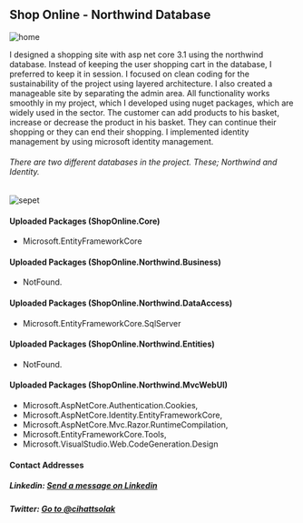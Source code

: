 ## Shop Online - Northwind Database

![home](https://user-images.githubusercontent.com/54249736/92276795-5eec4a80-eefa-11ea-8933-cf553c421313.png)

I designed a shopping site with asp net core 3.1 using the northwind database. Instead of keeping the user shopping cart in the database, I preferred to keep it in session. I focused on clean coding for the sustainability of the project using layered architecture. I also created a manageable site by separating the admin area. All functionality works smoothly in my project, which I developed using nuget packages, which are widely used in the sector. The customer can add products to his basket, increase or decrease the product in his basket. They can continue their shopping or they can end their shopping. I implemented identity management by using microsoft identity management.

###### There are two different databases in the project. These; Northwind and Identity.

![sepet](https://user-images.githubusercontent.com/54249736/92277099-e8038180-eefa-11ea-8b02-3cbc7e59ef0f.png)

#### Uploaded Packages (ShopOnline.Core)
 * Microsoft.EntityFrameworkCore
 
#### Uploaded Packages (ShopOnline.Northwind.Business)
  * NotFound.

#### Uploaded Packages (ShopOnline.Northwind.DataAccess)
 * Microsoft.EntityFrameworkCore.SqlServer
 
#### Uploaded Packages (ShopOnline.Northwind.Entities)
 * NotFound.
 
 #### Uploaded Packages (ShopOnline.Northwind.MvcWebUI)
 * Microsoft.AspNetCore.Authentication.Cookies,
 * Microsoft.AspNetCore.Identity.EntityFrameworkCore,
 * Microsoft.AspNetCore.Mvc.Razor.RuntimeCompilation,
 * Microsoft.EntityFrameworkCore.Tools,
 * Microsoft.VisualStudio.Web.CodeGeneration.Design

#### Contact Addresses
##### Linkedin: [Send a message on Linkedin](https://www.linkedin.com/in/cihatsolak/)
##### Twitter: [Go to @cihattsolak](https://twitter.com/cihattsolak)
